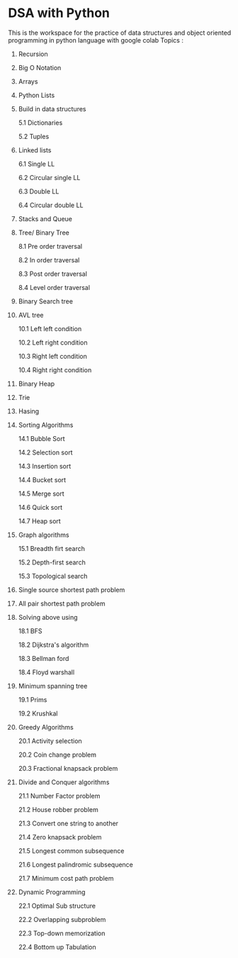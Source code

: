 # DSA with Python
This is the workspace for the practice of data structures  and object oriented programming in python language with google colab
Topics :
1. Recursion
2. Big O Notation
3. Arrays
4. Python Lists
5. Build in data structures 

      5.1 Dictionaries 
      
      5.2 Tuples

6. Linked lists

      6.1 Single LL
      
      6.2 Circular single LL
      
      6.3 Double LL
      
      6.4 Circular double LL
 
7. Stacks and Queue

8. Tree/ Binary Tree

     8.1 Pre order traversal
        
     8.2 In order traversal
        
     8.3 Post order traversal
        
     8.4 Level order traversal
        
9. Binary Search tree
10. AVL tree

      10.1 Left left condition
      
      10.2 Left right condition
      
      10.3 Right left condition
      
      10.4 Right right condition
      
11. Binary Heap
12. Trie
13. Hasing 
14. Sorting Algorithms

      14.1 Bubble Sort
      
      14.2 Selection sort

      14.3 Insertion sort
      
      14.4 Bucket sort
      
      14.5 Merge sort

      14.6 Quick sort
      
      14.7 Heap sort
      
15. Graph algorithms

      15.1 Breadth firt search
      
      15.2 Depth-first search
      
      15.3 Topological search
      
16. Single source shortest path problem
17. All pair shortest path problem
18. Solving above using 

      18.1  BFS
      
      18.2  Dijkstra's algorithm
      
      18.3  Bellman ford
      
      18.4  Floyd warshall

19. Minimum spanning tree 

      19.1   Prims
      
      19.2  Krushkal
      
20. Greedy Algorithms 

    20.1 Activity selection
    
    20.2 Coin change problem

    20.3 Fractional knapsack problem
    
21. Divide and Conquer algorithms

    21.1 Number Factor problem
    
    21.2 House robber problem

    21.3 Convert one string to another
    
    21.4 Zero knapsack problem
    
    21.5 Longest common subsequence
    
    21.6 Longest palindromic subsequence
    
    21.7 Minimum cost path problem
    
22. Dynamic Programming

    22.1 Optimal Sub structure
    
    22.2 Overlapping subproblem
    
    22.3 Top-down memorization
    
    22.4 Bottom up Tabulation
